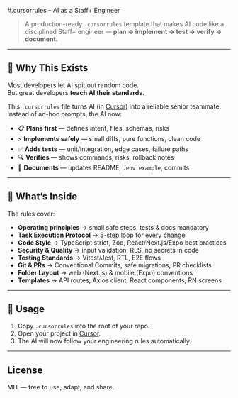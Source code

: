 #.cursorrules – AI as a Staff+ Engineer

> A production-ready `.cursorrules` template that makes AI code like a disciplined Staff+ engineer — **plan → implement → test → verify → document.**

---

## 🚀 Why This Exists

Most developers let AI spit out random code.  
But great developers **teach AI their standards**.

This `.cursorrules` file turns AI (in [Cursor](https://cursor.sh)) into a reliable senior teammate.  
Instead of ad-hoc prompts, the AI now:

- 📋 **Plans first** — defines intent, files, schemas, risks  
- ⚡ **Implements safely** — small diffs, pure functions, clean code  
- ✅ **Adds tests** — unit/integration, edge cases, failure paths  
- 🔍 **Verifies** — shows commands, risks, rollback notes  
- 📝 **Documents** — updates README, `.env.example`, commits  

---

## 📂 What’s Inside

The rules cover:

- **Operating principles** → small safe steps, tests & docs mandatory  
- **Task Execution Protocol** → 5-step loop for every change  
- **Code Style** → TypeScript strict, Zod, React/Next.js/Expo best practices  
- **Security & Quality** → input validation, RLS, no secrets in code  
- **Testing Standards** → Vitest/Jest, RTL, E2E flows  
- **Git & PRs** → Conventional Commits, safe migrations, PR checklists  
- **Folder Layout** → web (Next.js) & mobile (Expo) conventions  
- **Templates** → API routes, Axios client, React components, RN screens  

---

## 📖 Usage

1. Copy `.cursorrules` into the root of your repo.  
2. Open your project in [Cursor](https://cursor.sh).  
3. The AI will now follow your engineering rules automatically.  

---


## License
MIT — free to use, adapt, and share.
